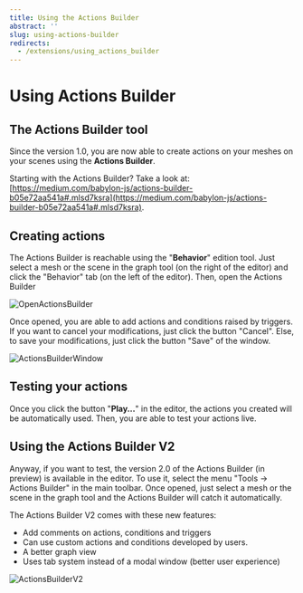 ```yaml
---
title: Using the Actions Builder
abstract: ''
slug: using-actions-builder
redirects:
  - /extensions/using_actions_builder
---
```


# Using Actions Builder

## The Actions Builder tool

Since the version 1.0, you are now able to create actions on your meshes on your scenes using the **Actions Builder**.

Starting with the Actions Builder? Take a look at:
[https://medium.com/babylon-js/actions-builder-b05e72aa541a#.mlsd7ksra](https://medium.com/babylon-js/actions-builder-b05e72aa541a#.mlsd7ksra).

## Creating actions

The Actions Builder is reachable using the "**Behavior**" edition tool. Just select a mesh or the scene in the graph tool (on the right of the editor) and
click the "Behavior" tab (on the left of the editor). Then, open the Actions Builder

![OpenActionsBuilder](/img/extensions/Editor/ActionsBuilder/OpenActionsBuilder.png)

Once opened, you are able to add actions and conditions raised by triggers. If you want to cancel your modifications, just click the button "Cancel". Else, to save
your modifications, just click the button "Save" of the window.

![ActionsBuilderWindow](/img/extensions/Editor/ActionsBuilder/ActionsBuilderWindow.png)

## Testing your actions

Once you click the button "**Play...**" in the editor, the actions you created will be automatically used. Then, you are able to test your actions live.

## Using the Actions Builder V2

Anyway, if you want to test, the version 2.0 of the Actions Builder (in preview) is available in the editor. To use it, select the menu "Tools -> Actions Builder" in the main toolbar.
Once opened, just select a mesh or the scene in the graph tool and the Actions Builder will catch it automatically.

The Actions Builder V2 comes with these new features:
* Add comments on actions, conditions and triggers
* Can use custom actions and conditions developed by users.
* A better graph view
* Uses tab system instead of a modal window (better user experience)

![ActionsBuilderV2](/img/extensions/Editor/ActionsBuilder/ActionsBuilderV2.png)
